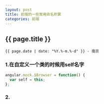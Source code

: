 ```yaml
---
layout: post
title: 前端的一些常用命名积累
categories: 前端
---
```


## {{ page.title }}

`{{ page.date | date: "%Y.%-m.%-d" }} - 南京`

### 1.在自定义一个类的时候用self名字

```javascript
angular.mock.$Browser = function() {
  var self = this;
};
```
### 2.